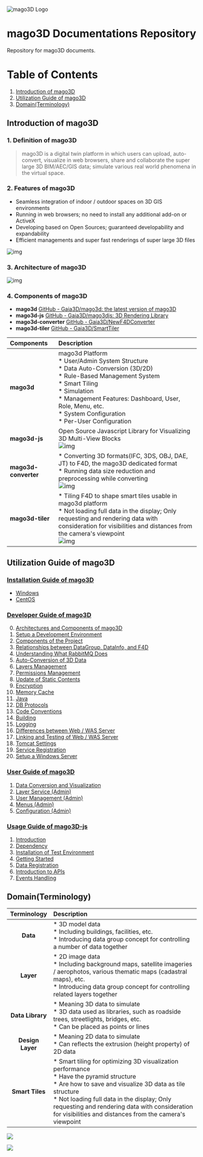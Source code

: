 ![mago3D Logo](./images/mago3D_Logo_v25.png)
# mago3D Documentations Repository

Repository for mago3D documents. 

# Table of Contents

1. [Introduction of mago3D](#Introduction-of-mago3D)
2. [Utilization Guide of mago3D](#Utilization-Guide-of-mago3D)
3. [Domain(Terminology)](#DomainTerminology)


## Introduction of mago3D 

### **1. Definition of mago3D**

> mago3D is a digital twin platform in which users can upload, auto-convert, visualize in web browsers, share and collaborate the super large 3D BIM/AEC/GIS data; simulate various real world phenomena in the virtual space.

### **2. Features of mago3D** 

- Seamless integration of indoor / outdoor spaces on 3D GIS environments
- Running in web browsers; no need to install any additional add-on or ActiveX
- Developing based on Open Sources; guaranteed developability and expandability
- Efficient managements and super fast renderings of super large 3D files

![img](./images/mago1_english.png)

### **3. Architecture of mago3D**

![img](./images/mago2.png)

### **4. Components of mago3D**

- **mago3d** [GitHub - Gaia3D/mago3d: the latest version of mago3D](https://github.com/Gaia3D/mago3d) 
- **mago3d-js** [GitHub - Gaia3D/mago3djs: 3D Rendering Library](https://github.com/Gaia3D/mago3djs) 
- **mago3d-converter** [GitHub - Gaia3D/NewF4DConverter](https://github.com/Gaia3D/NewF4DConverter) 
- **mago3d-tiler** [GitHub - Gaia3D/SmartTiler](https://github.com/Gaia3D/SmartTiler) 

 

| **Components**       | **Description**                                                     |
| :------------------- | :----------------------------------------------------------- |
| **mago3d**           | mago3d Platform<br />* User/Admin System Structure<br />* Data Auto-Conversion (3D/2D)<br />* Rule-Based Management System<br />* Smart Tiling<br />* Simulation<br />* Management Features: Dashboard, User, Role, Menu, etc.<br />* System Configuration<br />* Per-User Configuration |
| **mago3d-js**        | Open Source Javascript Library for Visualizing 3D Multi-View Blocks<br />![img](./images/mago3.png) |
| **mago3d-converter** | * Converting 3D formats(IFC, 3DS, OBJ, DAE, JT) to F4D, the mago3D dedicated format<br />* Running data size reduction and preprocessing while converting<br />![img](./images/mago4.png) |
| **mago3d-tiler**     | * Tiling F4D to shape smart tiles usable in mago3d platform<br />* Not loading full data in the display; Only requesting and rendering data with consideration for visibilities and distances from the camera's viewpoint<br />![img](./images/mago5.png) |

## Utilization Guide of mago3D

### [Installation Guide of mago3D](./installation_guide.md)

  * [Windows](./windows_installation.md)
  * [CentOS](./linux_installation.md)

### [Developer Guide of mago3D](./developer_guide.md)

0. [Architectures and Components of mago3D](./developer_guide.md#0-Architectures-and-Components-of-mago3D)
1. [Setup a Development Environment](./developer_guide.md#1-Setup-a-Development-Environment)
2. [Components of the Project](./developer_guide.md#2-Components-of-the-Project)
3. [Relationships between DataGroup, DataInfo, and F4D](./developer_guide.md#3-Relationships-between-DataGroup-DataInfo-and-F4D)
4. [Understanding What RabbitMQ Does](./developer_guide.md#4-Understanding-What-RabbitMQ-Does)
5. [Auto-Conversion of 3D Data](./developer_guide.md#5-Auto-Conversion-of-3D-Data)
6. [Layers Management](./developer_guide.md#6-Layers-Management)
7. [Permissions Management](./developer_guide.md#7-Permissions-Management)
8. [Update of Static Contents](./developer_guide.md#8-Update-of-Static-Contents)
9. [Encryption](./developer_guide.md#9-Encryption)
10. [Memory Cache](./developer_guide.md#10-Memory-Cache)
11. [Java](./developer_guide.md#11-Java)
12. [DB Protocols](./developer_guide.md#12-DB-Protocols)
13. [Code Conventions](./developer_guide.md#13-Code-Conventions)
14. [Building](./developer_guide.md#14-Building)
15. [Logging](./developer_guide.md#15-Logging)
16. [Differences between Web / WAS Server](./developer_guide.md#16-Differences-between-Web-WAS-Server)
17. [Linking and Testing of Web / WAS Server](./developer_guide.md#17-Linking-and-Testing-of-Web-WAS-Server)
18. [Tomcat Settings](./developer_guide.md#18-Tomcat-Settings)
19. [Service Registration](./developer_guide.md#19-Service-Registration)
20. [Setup a Windows Server](./developer_guide.md#20-Setup-a-Windows-Server)

### [User Guide of mago3D](./user_guide.md)

1. [Data Conversion and Visualization](./user_guide.md#1-Data-Conversion-and-Visualization)
2. [Layer Service (Admin)](./user_guide.md#2-Layer-Service-Admin)
3. [User Management (Admin)](./user_guide.md#3-User-Management-Admin)
4. [Menus (Admin)](./user_guide.md#4-Menus-Admin)
5. [Configuration (Admin)](./user_guide.md#5-Configuration-Admin)

### [Usage Guide of mago3D-js](./mago3d-js.md)

1. [Introduction](./mago3d-js.md#1-Introduction)
2. [Dependency](./mago3d-js.md#2-Dependency)
3. [Installation of Test Environment](./mago3d-js.md#3-Installation-of-Test-Environment)
4. [Getting Started](./mago3d-js.md#4-Getting-Started)
5. [Data Registration](./mago3d-js.md#5-Data-Registration)
6. [Introduction to APIs](./mago3d-js.md#6-Introduction-to-APIs)
7. [Events Handling](./mago3d-js.md#7-Events-Handling)

## Domain(Terminology)

|    **Terminology**    | **Description**                                              |
| :-------------------: | :----------------------------------------------------------- |
|      **Data**       | * 3D model data  <br />* Including buildings, facilities, etc.<br />* Introducing data group concept for controlling a number of data together |
|      **Layer**       | * 2D image data<br />* Including background maps, satellite imageries / aerophotos, various thematic maps (cadastral maps), etc.<br />* Introducing data group concept for controlling related layers together |
| **Data Library** | * Meaning 3D data to simulate<br />* 3D data used as libraries, such as roadside trees, streetlights, bridges, etc.<br />* Can be placed as points or lines |
|   **Design Layer**   | * Meaning 2D data to simulate<br />* Can reflects the extrusion (height property) of 2D data |
|    **Smart Tiles**    | * Smart tiling for optimizing 3D visualization performance<br />* Have the pyramid structure<br />* Are how to save and visualize 3D data as tile structure<br />* Not loading full data in the display; Only requesting and rendering data with consideration for visibilities and distances from the camera's viewpoint |

![](./images/3dflow1_english_test.png)

![](./images/3dflow1_english_wmf.png)
